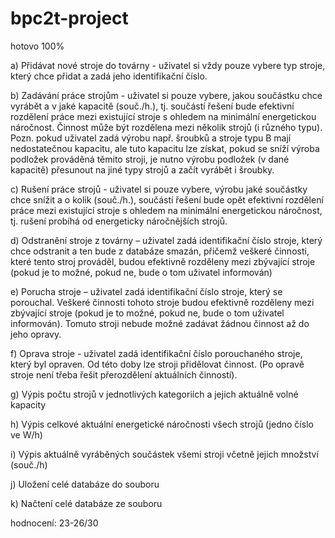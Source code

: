 # bpc2t-project
 hotovo 100%
 
a)	Přidávat nové stroje do továrny - uživatel si vždy pouze vybere typ stroje, který chce přidat a zadá jeho identifikační číslo.

b)	Zadávání práce strojům - uživatel si pouze vybere, jakou součástku chce vyrábět a v jaké kapacitě (souč./h.), tj. součástí řešení bude efektivní rozdělení práce mezi existující stroje s ohledem na minimální energetickou náročnost. Činnost může být rozdělena mezi několik strojů (i různého typu).
Pozn. pokud uživatel zadá výrobu např. šroubků a stroje typu B mají nedostatečnou kapacitu, ale tuto kapacitu lze získat, pokud se sníží výroba podložek prováděná těmito stroji, je nutno výrobu podložek (v dané kapacitě) přesunout na jiné typy strojů a začít vyrábět i šroubky. 

c)	Rušení práce strojů -  uživatel si pouze vybere, výrobu jaké součástky chce snížit a o kolik (souč./h.), součástí řešení bude opět efektivní rozdělení práce mezi existující stroje s ohledem na minimální energetickou náročnost, tj. rušení probíhá od energeticky náročnějších strojů.

d)	Odstranění stroje z továrny – uživatel zadá identifikační číslo stroje, který chce odstranit a ten bude z databáze smazán, přičemž veškeré činnosti, které tento stroj prováděl, budou efektivně rozděleny mezi zbývající stroje (pokud je to možné, pokud ne, bude o tom uživatel informován)

e)	Porucha stroje – uživatel zadá identifikační číslo stroje, který se porouchal. Veškeré činnosti tohoto stroje budou efektivně rozděleny mezi zbývající stroje (pokud je to možné, pokud ne, bude o tom uživatel informován). Tomuto stroji nebude možné zadávat žádnou činnost až do jeho opravy.

f)	Oprava stroje - uživatel zadá identifikační číslo porouchaného stroje, který byl opraven. Od této doby lze stroji přidělovat činnost. (Po opravě stroje není třeba řešit přerozdělení aktuálních činností).

g)	Výpis počtu strojů v jednotlivých kategoriích a jejich aktuálně volné kapacity

h)	Výpis celkové aktuální energetické náročnosti všech strojů (jedno číslo ve W/h)

i)	Výpis aktuálně vyráběných součástek všemi stroji včetně jejich množství (souč./h)

j)	Uložení celé databáze do souboru

k)	Načtení celé databáze ze souboru

hodnocení: 23-26/30
